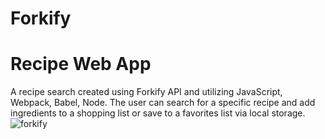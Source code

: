 # Forkify

# Recipe Web App
A recipe search created using Forkify API and utilizing JavaScript, Webpack, Babel, Node. 
The user can search for a specific recipe and add ingredients to a shopping list or save to a favorites list via local storage.
![forkify](https://user-images.githubusercontent.com/47575608/100491173-704a8a80-30d6-11eb-91be-554309e7a3fa.PNG)
